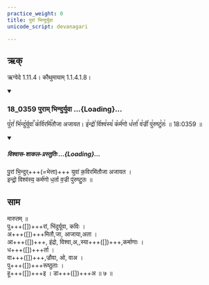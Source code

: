 ```yaml
---
practice_weight: 0
title: पुरां भिन्दुर्युवा
unicode_script: devanagari

---
```

## ऋक्

ऋग्वेदे 1.11.4। कौथुमायाम् 1.1.4.1.8।


<div class="js_include" includetitle="false" newlevelforh1="3" unfilled url="/vedAH_sAma/kauthumam/saMhitA/vishvAsa-prastutiH/1_pUrvArchikaH/4/2/18_0359_purAM_bhinduryuvA.md">
<details open><summary><h3>18_0359 पुराम् भिन्दुर्युवा ...{Loading}...</h3></summary>

पु꣣रां꣢ भि꣣न्दु꣡र्युवा꣢꣯ क꣣वि꣡रमि꣢꣯तौजा अजायत। इ꣢न्द्रो꣣ वि꣡श्व꣢स्य꣣ क꣡र्म꣢णो ध꣣र्त्ता꣢ व꣣ज्री꣡ पु꣢रुष्टु꣣तः꣢ ॥ 18:0359 ॥

<div class="js_include" newlevelforh1="2" title="विश्वास-शाकल-प्रस्तुतिः" unfilled="" url="/vedAH_Rk/shAkalam/saMhitA/vishvAsa-prastutiH/01/011/04_purAM_bhinduryuvA.md">
<details open=""><summary><h5>विश्वास-शाकल-प्रस्तुतिः ...{Loading}...</h5></summary>


पु॒रां भि॒न्दुर्+++(=भेत्ता)+++ युवा॑ क॒विरमि॑तौजा अजायत ।  
इन्द्रो॒ विश्व॑स्य॒ कर्म॑णो ध॒र्ता व॒ज्री पु॑रुष्टु॒तः ॥  

</details>
</div>
</details>
</div>  


## साम

<div caption="गोपालार्यः 2015  " class="audioEmbed" src="https://archive
.org/download/jaiminIya-sAma-gAna-paravastu-tradition-gopAla-2015/purAm-bhindur-yuvA.mp3"></div>


मारुतम् ॥  
पु+++([])+++रां, भिंदुर्यूवा, कविः ।  
अ+++([])+++मितौ,जा, आजाया,अता ।  
आ+++([])+++, इंद्रो, विश्वा,अ,,स्या+++([])+++,कर्माणाः  ।  
ध+++([])+++र्ता ।  
वा+++([])+++,ज्रौवा, ओ, वाअ ।  
पु+++([])+++रूष्ठुताः ।  
हू+++([])+++इ ।  डा+++([])+++अ ॥ ७ ॥